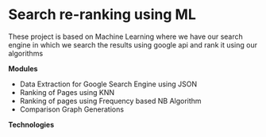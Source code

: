 # Search re-ranking using ML
These project is based on Machine Learning where we have our search engine in which we search the results using google api and rank it using our algorithms

**Modules**

 - Data Extraction for Google Search Engine using JSON
 - Ranking of Pages using KNN
 - Ranking of pages using Frequency based NB Algorithm
 - Comparison Graph Generations

**Technologies**
